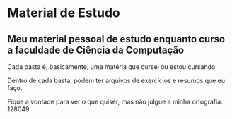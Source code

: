 # Material de Estudo

## Meu material pessoal de estudo enquanto curso a faculdade de Ciência da Computação

<p>Cada pasta é, basicamente, uma matéria que cursei ou estou cursando.</p>
<p>Dentro de cada basta, podem ter arquivos de exercícios e resumos que eu faço.</p>
<p>Fique a vontade para ver o que quiser, mas não julgue a minha ortografia. 128049</p>
